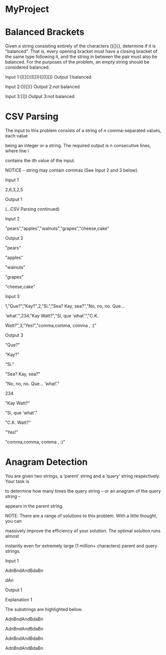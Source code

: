 # MyProject
<h1>Balanced	Brackets</h1>
<p>
Given a string consisting entirely of the characters ()[]{}, determine if it is "balanced". That is, every opening bracket must have a closing bracket of the same type following it, and the string in between the pair must also be balanced. For the purposes of the problem, an empty string should be considered balanced.
</p>
<p>
Input 1:()[]{}(([])){[()][]}
Output 1:balanced
</P>
<p>
Input 2:())[]{}
Output 2:not balanced
</P>
<P>
Input 3:[(])
Output 3:not balanced
</P>
<h1>CSV	Parsing</h1>

The input to this problem consists of a string of n comma-separated values, each value 

being an integer or a string. The required output is n consecutive lines, where line i

contains the ith value of the input.

NOTICE – string may contain commas (See Input 2 and 3 below).

Input 1

2,6,3,2,5

Output 1

(...CSV Parsing continued)

Input 2

"pears","apples","walnuts","grapes","cheese,cake"

Output 2

"pears"

"apples"

"walnuts"

"grapes"

"cheese,cake"

Input 3

1,"Que?","Kay?",2,"Si.","Sea? Kay, sea?","No, no, no. Que... 

‘what’.",234,"Kay Watt?","Si, que ‘what’.","C.K. 

Watt?",3,"Yes!","comma,comma, comma , :)"

Output 3

"Que?"

"Kay?"

"Si."

"Sea? Kay, sea?"

"No, no, no. Que... ‘what’."

234

"Kay Watt?"

"Si, que ‘what’."

"C.K. Watt?"

"Yes!"

"comma,comma, comma , :)"

<h1>Anagram Detection</h1>

You are given two strings, a ‘parent’ string and a ‘query’ string respectively. Your task is 

to determine how many times the query string – or an anagram of the query string –

appears in the parent string.

NOTE: There are a range of solutions to this problem. With a little thought, you can 

massively improve the efficiency of your solution. The optimal solution runs almost 

instantly even for extremely large (1 million+ characters) parent and query strings.

Input 1

AdnBndAndBdaBn

dAn

Output 1

Explanation 1

The substrings are highlighted below.

AdnBndAndBdaBn

AdnBndAndBdaBn

AdnBndAndBdaBn

AdnBndAndBdaBn
